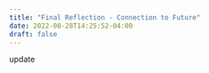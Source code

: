 ```yaml
---
title: "Final Reflection - Connection to Future"
date: 2022-08-28T14:25:52-04:00
draft: false
---
```


update
